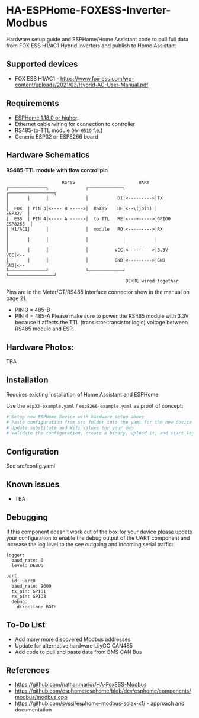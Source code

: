 # HA-ESPHome-FOXESS-Inverter-Modbus

Hardware setup guide and ESPHome/Home Assistant code to pull full data from FOX ESS H1/AC1 Hybrid Inverters and publish to Home Assistant


## Supported devices

* FOX ESS H1/AC1 - https://www.fox-ess.com/wp-content/uploads/2021/03/Hybrid-AC-User-Manual.pdf

## Requirements

* [ESPHome 1.18.0 or higher](https://github.com/esphome/esphome/releases).
* Ethernet cable wiring for connection to controller
* RS485-to-TTL module (`HW-0519` f.e.)
* Generic ESP32 or ESP8266 board

## Hardware Schematics

#### RS485-TTL module with flow control pin

```
                     RS485                        UART
┌──────────────┐              ┌─────────────┐           ┌─────────────────┐
│       |      │              │           DI│<--------->│TX               │
│  FOX  | PIN 3│<---- B ----->│  RS485    DE│<--\(join) │         ESP32/  │
│  ESS  | PIN 4│<---- A ----->│  to TTL   RE│<---+----->│GPIO0   ESP8266  │
│ H1/AC1|      │              │  module   RO│<--------->│RX               │
│       |      │              │             │           │                 │
│       |      │              │          VCC│<--------->│3.3V          VCC│<--
│       |      │              │          GND│<--------->│GND           GND│<--
└──────────────┘              └─────────────┘           └─────────────────┘
                                             DE+RE wired together

```
Pins are in the Meter/CT/RS485 Interface connector show in the manual on page 21.
 - PIN 3 = 485-B
 - PIN 4 = 485-A
Please make sure to power the RS485 module with 3.3V because it affects the TTL (transistor-transistor logic) voltage between RS485 module and ESP.

## Hardware Photos:

TBA

## Installation

Requires existing installation of Home Assistant and ESPHome

Use the `esp32-example.yaml` / `esp8266-example.yaml` as proof of concept:

```bash
# Setup new ESPHome Device with hardware setup above
# Paste configuration from src folder into the yaml for the new device
# Update substitute and Wifi values for your own
# Validate the configuration, create a binary, upload it, and start logs

```

## Configuration

See src/config.yaml

## Known issues

* TBA

## Debugging

If this component doesn't work out of the box for your device please update your configuration to enable the debug output of the UART component and increase the log level to the see outgoing and incoming serial traffic:

```
logger:
  baud_rate: 0
  level: DEBUG

uart:
  id: uart0
  baud_rate: 9600
  tx_pin: GPIO1
  rx_pin: GPIO3
  debug:
    direction: BOTH
```

## To-Do List

* Add many more discovered Modbus addresses
* Update for alternative hardware LilyGO CAN485
* Add code to pull and paste data from BMS CAN Bus


## References
* https://github.com/nathanmarlor/HA-FoxESS-Modbus
* https://github.com/esphome/esphome/blob/dev/esphome/components/modbus/modbus.cpp
* https://github.com/syssi/esphome-modbus-solax-x1/ - approach and documentation
